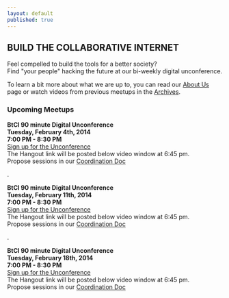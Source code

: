 ```yaml
---
layout: default
published: true
---
```


## BUILD THE COLLABORATIVE INTERNET
Feel compelled to build the tools for a better society?  
Find "your people" hacking the future at our bi-weekly digital unconference.

To learn a bit more about what we are up to, you can read our [About Us](http://collaborativeinter.net/wiki/aboutus.html) page or watch videos from previous meetups in the [Archives](http://collaborativeinter.net/wiki/archives.html). 
  
### Upcoming Meetups  

<b>BtCI 90 minute Digital Unconference    
Tuesday, February 4th, 2014      
7:00 PM - 8:30 PM</b>   
[Sign up for the Unconference](https://plus.google.com/u/1/events/caf8mkj00tc9vlbjqc68bpnsscs)  
The Hangout link will be posted below video window at 6:45 pm.  
Propose sessions in our [Coordination Doc](https://docs.google.com/spreadsheet/ccc?key=0Aqe_OvhjNeDPdHQ5bEotVy0xOGYyRW9QR25QOHQ5Zmc#gid=0)  
  
.  
  
<b>BtCI 90 minute Digital Unconference    
Tuesday, February 11th, 2014   
7:00 PM - 8:30 PM</b>   
[Sign up for the Unconference](https://plus.google.com/u/1/events/cg8bhuf84q6or8kugt4etkb8e80)  
The Hangout link will be posted below video window at 6:45 pm.  
Propose sessions in our [Coordination Doc](https://docs.google.com/spreadsheet/ccc?key=0Aqe_OvhjNeDPdHF4b2pfaDVHUzYzSktEZ0xhRTBmdUE#gid=0)  
  
.  
  
<b>BtCI 90 minute Digital Unconference   
Tuesday, February 18th, 2014   
7:00 PM - 8:30 PM</b>   
[Sign up for the Unconference](https://plus.google.com/u/1/events/ccm0t6a7lgq43khgi34tvq39pbs)  
The Hangout link will be posted below video window at 6:45 pm.  
Propose sessions in our [Coordination Doc](https://docs.google.com/spreadsheet/ccc?key=0Aqe_OvhjNeDPdDB4T3haUDdGM2Roanp6bURNNUMxMkE#gid=0)  
